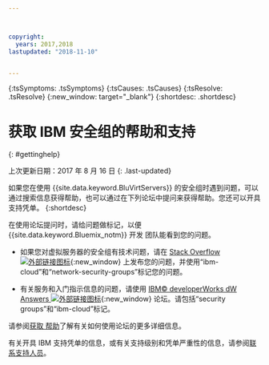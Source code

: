 ```yaml
---



copyright:
  years: 2017,2018
lastupdated: "2018-11-10"


---
```


{:tsSymptoms: .tsSymptoms} 
{:tsCauses: .tsCauses} 
{:tsResolve: .tsResolve} 
{:new_window: target="_blank"}
{:shortdesc: .shortdesc}

# 获取 IBM 安全组的帮助和支持
{: #gettinghelp}

上次更新日期：2017 年 8 月 16 日
{: .last-updated}

如果您在使用 {{site.data.keyword.BluVirtServers}} 的安全组时遇到问题，可以通过搜索信息获得帮助，也可以通过在下列论坛中提问来获得帮助。您还可以开具支持凭单。
{:shortdesc}

在使用论坛提问时，请给问题做标记，以便 {{site.data.keyword.Bluemix_notm}} 开发
团队能看到您的问题。
<!--Insert the appropriate Stack Overflow tag for your service for <block-storage> in URL and text below:  -->
* 如果您对虚拟服务器的安全组有技术问题，请在 [Stack Overflow ![外部链接图标](../../icons/launch-glyph.svg "外部链接图标")](https://stackoverflow.com/search?q=network-security-groups+ibm-cloud){:new_window} 上发布您的问题，并使用“ibm-cloud”和“network-security-groups”标记您的问题。
<!--Insert the appropriate dW Answers tag for your service for <service_keyword> in URL below:  -->
* 有关服务和入门指示信息的问题，请使用 [IBM© developerWorks dW Answers ![外部链接图标](../../icons/launch-glyph.svg "外部链接图标")](https://developer.ibm.com/answers/topics/security%20groups.html?smartspace=ibm-cloud){:new_window} 论坛。请包括“security groups”和“ibm-cloud”标记。

请参阅[获取
帮助](https://{DomainName}/docs/get-support?topic=get-support-using-avatar)了解有关如何使用论坛的更多详细信息。

有关开具 IBM 支持凭单的信息，或有关支持级别和凭单严重性的信息，请参阅[联系支持人员](/docs/get-support?topic=get-support-contacting-bluemix-support-dedicated-local)。
